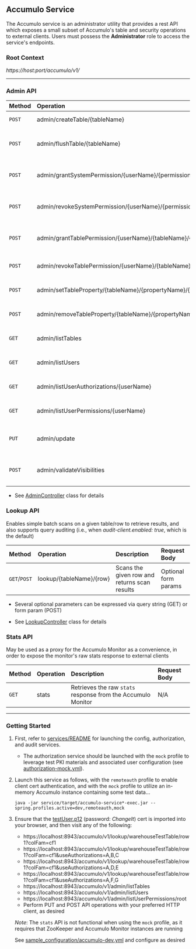 ## Accumulo Service

The Accumulo service is an administrator utility that provides a rest API
which exposes a small subset of Accumulo's table and security operations to
external clients. Users must possess the **Administrator** role to access
the service's endpoints.

### Root Context

*https://host:port/accumulo/v1/*

---

### Admin API

| Method | Operation | Description | Request Body |
|:-------|:----------|:------------|:-------------|
| `POST` | admin/createTable/{tableName} | Creates the given table | N/A |
| `POST` | admin/flushTable/{tableName} | Initiates minor compaction on the given table | N/A |
| `POST` | admin/grantSystemPermission/{userName}/{permission} | Grants user the specified system permission | N/A |
| `POST` | admin/revokeSystemPermission/{userName}/{permission} | Revokes system permission from user | N/A |
| `POST` | admin/grantTablePermission/{userName}/{tableName}/{permission} | Grants user the specified table permission | N/A |
| `POST` | admin/revokeTablePermission/{userName}/{tableName}/{permission} | Revokes table permission from user | N/A |
| `POST` | admin/setTableProperty/{tableName}/{propertyName}/{propertyValue} | Sets the specified table property | N/A |
| `POST` | admin/removeTableProperty/{tableName}/{propertyName} | Removes the specified table property | N/A |
| `GET` | admin/listTables | Lists all Accumulo tables | N/A |
| `GET` | admin/listUsers | Lists all Accumulo users | N/A |
| `GET` | admin/listUserAuthorizations/{userName} | Lists the user's authorizations | N/A |
| `GET` | admin/listUserPermissions/{userName} | Lists the user's permissions | N/A |
| `PUT` | admin/update | Processes the specified table mutations | [UpdateRequest] |
| `POST` | admin/validateVisibilities | Validates one or more visibility expressions | *visibility* form param |

* See [AdminController] class for details

### Lookup API

Enables simple batch scans on a given table/row to retrieve results,
and also supports query auditing (i.e., when *audit-client.enabled:
true*, which is the default)  

| Method | Operation | Description | Request Body |
|:-------|:----------|:------------|:-------------|
| `GET`/`POST` | lookup/{tableName}/{row} | Scans the given row and returns scan results | Optional form params |

* Several optional parameters can be expressed via query string (GET) or
  form param (POST) 
   
* See [LookupController] class for details

### Stats API

May be used as a proxy for the Accumulo Monitor as a convenience, in order to expose
the monitor's raw stats response to external clients

| Method | Operation | Description | Request Body |
|:-------|:----------|:------------|:-------------|
| `GET` | stats | Retrieves the raw `stats` response from the Accumulo Monitor | N/A |

---

### Getting Started

1. First, refer to [services/README][getting-started] for launching the config,
   authorization, and audit services.

   * The authorization service should be launched with the `mock` profile to leverage
     test PKI materials and associated user configuration (see
     [authorization-mock.yml][auth-mock-yml]).

2. Launch this service as follows, with the `remoteauth` profile to enable client
   cert authentication, and with the `mock` profile to utilize an in-memory
   Accumulo instance containing some test data...
    
   ```
   java -jar service/target/accumulo-service*-exec.jar --spring.profiles.active=dev,remoteauth,mock
   ```

3. Ensure that the [testUser.p12][testUser] (password: *ChangeIt*) cert is imported into
   your browser, and then visit any of the following:

   * https://localhost:8943/accumulo/v1/lookup/warehouseTestTable/row1?colFam=cf1
   * https://localhost:8943/accumulo/v1/lookup/warehouseTestTable/row1?colFam=cf1&useAuthorizations=A,B,C
   * https://localhost:8943/accumulo/v1/lookup/warehouseTestTable/row1?colFam=cf1&useAuthorizations=A,D,E
   * https://localhost:8943/accumulo/v1/lookup/warehouseTestTable/row1?colFam=cf1&useAuthorizations=A,F,G
   * https://localhost:8943/accumulo/v1/admin/listTables
   * https://localhost:8943/accumulo/v1/admin/listUsers
   * https://localhost:8943/accumulo/v1/admin/listUserPermissions/root
   * Perform PUT and POST API operations with your preferred HTTP client, as desired
   
   *Note*: The `stats` API is not functional when using the `mock` profile, as it
   requires that ZooKeeper and Accumulo Monitor instances are running

   See [sample_configuration/accumulo-dev.yml][accumulo-dev-yml] and configure as desired

[getting-started]:https://github.com/NationalSecurityAgency/datawave-microservices-root/blob/master/README.md#getting-started
[UpdateRequest]:api/src/main/java/datawave/webservice/request/UpdateRequest.java
[AdminController]:service/src/main/java/datawave/microservice/accumulo/admin/AdminController.java
[LookupController]:service/src/main/java/datawave/microservice/accumulo/lookup/LookupController.java
[StatsController]:service/src/main/java/datawave/microservice/accumulo/stats/StatsController.java
[testUser]:https://github.com/NationalSecurityAgency/datawave-spring-boot-starter/blob/master/src/main/resources/testUser.p12
[accumulo-dev-yml]:https://github.com/NationalSecurityAgency/datawave-microservices-root/blob/master/sample_configuration/accumulo-dev.yml.example
[auth-mock-yml]:https://github.com/NationalSecurityAgency/datawave-microservices-root/blob/master/sample_configuration/authorization-mock.yml